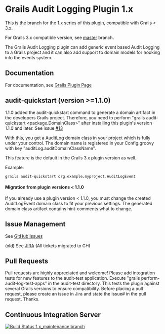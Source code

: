 # Grails Audit Logging Plugin 1.x

This is the branch for the 1.x series of this plugin, compatible with Grails < 3.x.

For Grails 3.x compatible version, see [master](https://github.com/robertoschwald/grails-audit-logging-plugin/tree/master) branch.

The Grails Audit Logging plugin can add generic event based Audit Logging to a Grails project and it can also add support to domain models for hooking into the events system.

## Documentation
For documentation, see [Grails Plugin Page](http://grails.org/plugin/audit-logging "Grails Plugin Page")

## audit-quickstart (version >=1.1.0)
1.1.0 added the audit-quickstart command to generate a domain artifact in the developers Grails project. 
Therefore, you need to perform "grails audit-quickstart \<package.DomainClass\>" after installing this plugin's version 1.1.0 and later. See issue [#13](https://github.com/robertoschwald/grails-audit-logging-plugin/issues/13)

With this, you get a AuditLog domain class in your project which is fully under your control. The domain name is registered in your Config.groovy with key "auditLog.auditDomainClassName". 

This feature is the default in the Grails 3.x plugin version as well.

Example:

```
grails audit-quickstart org.example.myproject.AuditLogEvent

```
 
#### Migration from plugin versions < 1.1.0
If you already use a plugin version < 1.1.0, you must change the created AuditLogEvent domain class to fit your previous settings. The generated domain class artifact contains hint-comments what to change.


## Issue Management

See [GitHub Issues](https://github.com/robertoschwald/grails-audit-logging-plugin/issues "Issues")

(old) See [JIRA](http://jira.grails.org/browse/GPAUDITLOGGING "GPAUDITLOGGING JIRA") (All tickets migrated to GH)

## Pull Requests
Pull requests are highly appreciated and welcome!
Please add integration tests for new features to the audit-test application.
Execute "grails perform-audit-log-test-apps" in the audit-test directory. This tests the plugin against several Grails versions to ensure compatibility.
Before placing a pull request, please create an issue in Jira and state the issue# in the pull request. Thanks.


## Continuous Integration Server
[![Build Status 1.x_maintenance branch](https://travis-ci.org/robertoschwald/grails-audit-logging-plugin.svg?branch=1.x_maintenance)](https://travis-ci.org/robertoschwald/grails-audit-logging-plugin?branch=1.x_maintenance)

